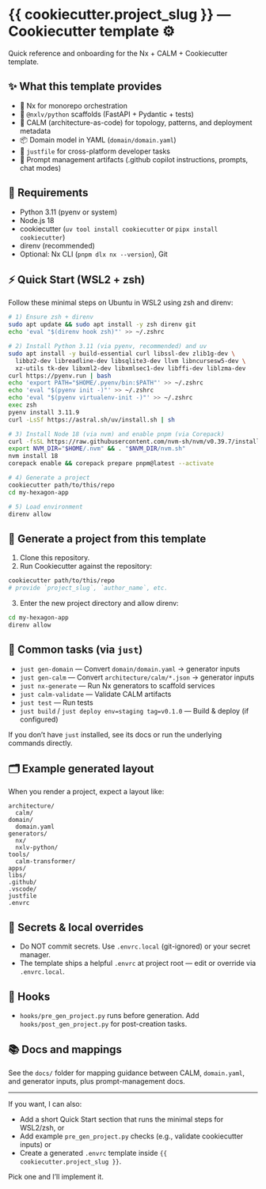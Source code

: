 # {{ cookiecutter.project_slug }} — Cookiecutter template ⚙️

Quick reference and onboarding for the Nx + CALM + Cookiecutter template.

## ✨ What this template provides

- 🚦 Nx for monorepo orchestration
- 🐍 `@nxlv/python` scaffolds (FastAPI + Pydantic + tests)
- 🧭 CALM (architecture-as-code) for topology, patterns, and deployment metadata
- 📦 Domain model in YAML (`domain/domain.yaml`)
- 🧰 `justfile` for cross-platform developer tasks
- 💬 Prompt management artifacts (.github copilot instructions, prompts, chat modes)

## 🔧 Requirements

- Python 3.11 (pyenv or system)
- Node.js 18
- cookiecutter (`uv tool install cookiecutter` or `pipx install cookiecutter`)
- direnv (recommended)
- Optional: Nx CLI (`pnpm dlx nx --version`), Git

## ⚡ Quick Start (WSL2 + zsh)

Follow these minimal steps on Ubuntu in WSL2 using zsh and direnv:

```bash
# 1) Ensure zsh + direnv
sudo apt update && sudo apt install -y zsh direnv git
echo 'eval "$(direnv hook zsh)"' >> ~/.zshrc

# 2) Install Python 3.11 (via pyenv, recommended) and uv
sudo apt install -y build-essential curl libssl-dev zlib1g-dev \
  libbz2-dev libreadline-dev libsqlite3-dev llvm libncursesw5-dev \
  xz-utils tk-dev libxml2-dev libxmlsec1-dev libffi-dev liblzma-dev
curl https://pyenv.run | bash
echo 'export PATH="$HOME/.pyenv/bin:$PATH"' >> ~/.zshrc
echo 'eval "$(pyenv init -)"' >> ~/.zshrc
echo 'eval "$(pyenv virtualenv-init -)"' >> ~/.zshrc
exec zsh
pyenv install 3.11.9
curl -LsSf https://astral.sh/uv/install.sh | sh

# 3) Install Node 18 (via nvm) and enable pnpm (via Corepack)
curl -fsSL https://raw.githubusercontent.com/nvm-sh/nvm/v0.39.7/install.sh | bash
export NVM_DIR="$HOME/.nvm" && . "$NVM_DIR/nvm.sh"
nvm install 18
corepack enable && corepack prepare pnpm@latest --activate

# 4) Generate a project
cookiecutter path/to/this/repo
cd my-hexagon-app

# 5) Load environment
direnv allow
```

## 🚀 Generate a project from this template

1. Clone this repository.
2. Run Cookiecutter against the repository:

```bash
cookiecutter path/to/this/repo
# provide `project_slug`, `author_name`, etc.
```

3. Enter the new project directory and allow direnv:

```bash
cd my-hexagon-app
direnv allow
```

## 🏁 Common tasks (via `just`)

- `just gen-domain` — Convert `domain/domain.yaml` → generator inputs
- `just gen-calm` — Convert `architecture/calm/*.json` → generator inputs
- `just nx-generate` — Run Nx generators to scaffold services
- `just calm-validate` — Validate CALM artifacts
- `just test` — Run tests
- `just build` / `just deploy env=staging tag=v0.1.0` — Build & deploy (if configured)

If you don’t have `just` installed, see its docs or run the underlying commands directly.

## 🗂️ Example generated layout

When you render a project, expect a layout like:

```
architecture/
  calm/
domain/
  domain.yaml
generators/
  nx/
  nxlv-python/
tools/
  calm-transformer/
apps/
libs/
.github/
.vscode/
justfile
.envrc
```

## 🔐 Secrets & local overrides

- Do NOT commit secrets. Use `.envrc.local` (git-ignored) or your secret manager.
- The template ships a helpful `.envrc` at project root — edit or override via `.envrc.local`.

## 🧩 Hooks

- `hooks/pre_gen_project.py` runs before generation. Add `hooks/post_gen_project.py` for post-creation tasks.

## 📚 Docs and mappings

See the `docs/` folder for mapping guidance between CALM, `domain.yaml`, and generator inputs, plus prompt-management docs.

---

If you want, I can also:

- Add a short Quick Start section that runs the minimal steps for WSL2/zsh, or
- Add example `pre_gen_project.py` checks (e.g., validate cookiecutter inputs) or
- Create a generated `.envrc` template inside `{{ cookiecutter.project_slug }}`.

Pick one and I’ll implement it.

